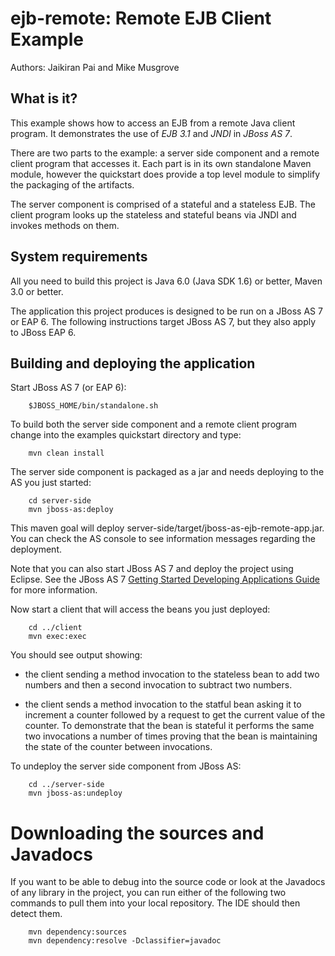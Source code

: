 ejb-remote: Remote EJB Client Example
=====================================
Authors: Jaikiran Pai and Mike Musgrove

What is it?
-----------

This example shows how to access an EJB from a remote Java client program. It
demonstrates the use of *EJB 3.1* and *JNDI* in *JBoss AS 7*.

There are two parts to the example: a server side component and a remote client program
that accesses it. Each part is in its own standalone Maven module, however the quickstart
does provide a top level module to simplify the packaging of the artifacts.

The server component is comprised of a stateful and a stateless EJB. The client program looks
up the stateless and stateful beans via JNDI and invokes methods on them.

System requirements
-------------------

All you need to build this project is Java 6.0 (Java SDK 1.6) or better, Maven 3.0 or better.

The application this project produces is designed to be run on a JBoss AS 7 or EAP 6.
The following instructions target JBoss AS 7, but they also apply to JBoss EAP 6.

Building and deploying the application
-------------------------

Start JBoss AS 7 (or EAP 6):

        $JBOSS_HOME/bin/standalone.sh

To build both the server side component and a remote client program change into the
examples quickstart directory and type:

        mvn clean install

The server side component is packaged as a jar and needs deploying to the AS you just started:

        cd server-side
        mvn jboss-as:deploy

This maven goal will deploy server-side/target/jboss-as-ejb-remote-app.jar. You can check the AS
console to see information messages regarding the deployment.

Note that you can also start JBoss AS 7 and deploy the project using Eclipse. See the JBoss AS 7
<a href="https://docs.jboss.org/author/display/AS71/Getting+Started+Developing+Applications+Guide" title="Getting Started Developing Applications Guide">Getting Started Developing Applications Guide</a> 
for more information.

Now start a client that will access the beans you just deployed:

        cd ../client
        mvn exec:exec

You should see output showing:

* the client sending a method invocation to the stateless bean to add
two numbers and then a second invocation to subtract two numbers.

* the client sends a method invocation to the statful bean asking it to increment a counter
followed by a request to get the current value of the counter. To demonstrate that the bean
is stateful it performs the same two invocations a number of times proving that the bean
is maintaining the state of the counter between invocations.

To undeploy the server side component from JBoss AS:

        cd ../server-side
        mvn jboss-as:undeploy

Downloading the sources and Javadocs
====================================

If you want to be able to debug into the source code or look at the Javadocs
of any library in the project, you can run either of the following two
commands to pull them into your local repository. The IDE should then detect
them.

        mvn dependency:sources
        mvn dependency:resolve -Dclassifier=javadoc

